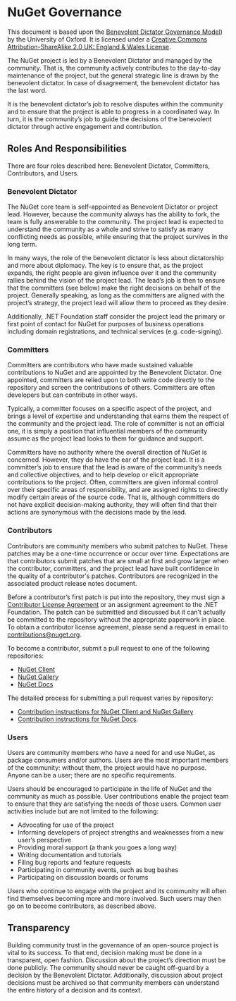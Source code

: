 ﻿# NuGet Governance

<div class="block-callout-info">	
	This document is based upon the <a href="http://www.oss-watch.ac.uk/resources/benevolentdictatorgovernancemodel">Benevolent Dictator Governance Model</a>) by the University of Oxford. It is licensed under a <a href="http://creativecommons.org/licenses/by-sa/2.0/uk/">Creative Commons Attribution-ShareAlike 2.0 UK: England & Wales License</a>.

</div>

The NuGet project is led by a Benevolent Dictator and managed by the community. That is, the community actively contributes to the day-to-day maintenance of the project, but the general strategic line is drawn by the benevolent dictator. In case of disagreement, the benevolent dictator has the last word.

It is the benevolent dictator’s job to resolve disputes within the community and to ensure that the project is able to progress in a coordinated way. In turn, it is the community’s job to guide the decisions of the benevolent dictator through active engagement and contribution.

## Roles And Responsibilities

There are four roles described here: Benevolent Dictator, Committers, Contributors, and Users. 

### Benevolent Dictator

The NuGet core team is self-appointed as Benevolent Dictator or project lead. However, because the community always has the ability to fork, the team is fully answerable to the community. The project lead is expected to understand the community as a whole and strive to satisfy as many conflicting needs as possible, while ensuring that the project survives in the long term.

In many ways, the role of the benevolent dictator is less about dictatorship and more about diplomacy. The key is to ensure that, as the project expands, the right people are given influence over it and the community rallies behind the vision of the project lead. The lead’s job is then to ensure that the committers (see below) make the right decisions on behalf of the project. Generally speaking, as long as the committers are aligned with the project’s strategy, the project lead will allow them to proceed as they desire.

Additionally, .NET Foundation staff consider the project lead the primary or first point of contact for NuGet for purposes of business operations including domain registrations, and technical services (e.g. code-signing).

### Committers

Committers are contributors who have made sustained valuable contributions to NuGet and are appointed by the Benevolent Dictator. One appointed, committers are relied upon to both write code directly to the repository and screen the contributions of others. Committers are often developers but can contribute in other ways.

Typically, a committer focuses on a specific aspect of the project, and brings a level of expertise and understanding that earns them the respect of the community and the project lead. The role of committer is not an official one, it is simply a position that influential members of the community assume as the project lead looks to them for guidance and support.

Committers have no authority where the overall direction of NuGet is concerned. However, they do have the ear of the project lead. It is a committer’s job to ensure that the lead is aware of the community’s needs and collective objectives, and to help develop or elicit appropriate contributions to the project. Often, committers are given informal control over their specific areas of responsibility, and are assigned rights to directly modify certain areas of the source code. That is, although committers do not have explicit decision-making authority, they will often find that their actions are synonymous with the decisions made by the lead.


### Contributors

Contributors are community members who submit patches to NuGet. These patches may be a one-time occurrence or occur over time. Expectations are that contributors submit patches that are small at first and grow larger when the contributor, committers, and the project lead have built confidence in the quality of a contributor's patches. Contributors are recognized in the associated product release notes document.

Before a contributor’s first patch is put into the repository, they must sign a [Contributor License Agreement](http://en.wikipedia.org/wiki/Contributor_License_Agreement) or an assignment agreement to the .NET Foundation. The patch can be submitted and discussed but it can’t actually be committed to the repository without the appropriate paperwork in place. To obtain a contributor license agreement, please send a request in email to [contributions@nuget.org](mailto:contributions@nuget.org).

To become a contributor, submit a pull request to one of the following repositories:

- [NuGet Client](https://github.com/NuGet/NuGet.Client)
- [NuGet Gallery](https://github.com/nuget/nugetgallery)
- [NuGet Docs](https://github.com/nuget/nugetdocs)
 
The detailed process for submitting a pull request varies by repository:

- [Contribution instructions for NuGet Client and NuGet Gallery](https://github.com/NuGet/Home/wiki/Contributing-to-NuGet)
- [Contribution instructions for NuGet Docs](https://github.com/NuGet/NuGetDocs/wiki/Contributing-to-NuGet-Documentation).


### Users

Users are community members who have a need for and use NuGet, as package consumers and/or authors. Users are the most important members of the community: without them, the project would have no purpose. Anyone can be a user; there are no specific requirements.

Users should be encouraged to participate in the life of NuGet and the community as much as possible. User contributions enable the project team to ensure that they are satisfying the needs of those users. Common user activities include but are not limited to the following:

- Advocating for use of the project
- Informing developers of project strengths and weaknesses from a new user’s perspective
- Providing moral support (a thank you goes a long way)
- Writing documentation and tutorials
- Filing bug reports and feature requests
- Participating in community events, such as bug bashes
- Participating on discussion boards or forums

Users who continue to engage with the project and its community will often find themselves becoming more and more involved. Such users may then go on to become contributors, as described above.

## Transparency

Building community trust in the governance of an open-source project is vital to its success. To that end, decision making must be done in a transparent, open fashion. Discussion about the project’s direction must be done publicly. The community should never be caught off-guard by a decision by the Benevolent Dictator. Additionally, discussion about project decisions must be archived so that community members can understand the entire history of a decision and its context.


